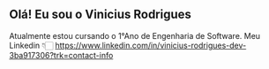 ## Olá! Eu sou o Vinicius Rodrigues

Atualmente estou cursando o 1°Ano de Engenharia de Software.
Meu Linkedin 👇🏻 https://www.linkedin.com/in/vinicius-rodrigues-dev-3ba917306?trk=contact-info
